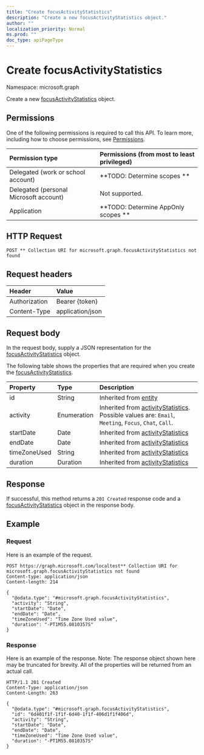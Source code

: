```yaml
---
title: "Create focusActivityStatistics"
description: "Create a new focusActivityStatistics object."
author: ""
localization_priority: Normal
ms.prod: ""
doc_type: apiPageType
---
```


# Create focusActivityStatistics

Namespace: microsoft.graph

Create a new [focusActivityStatistics](../resources/focusactivitystatistics.md) object.

## Permissions
One of the following permissions is required to call this API. To learn more, including how to choose permissions, see [Permissions](/concepts/permissions-reference.md).

|Permission type|Permissions (from most to least privileged)|
|:---|:---|
|Delegated (work or school account)|**TODO: Determine scopes **|
|Delegated (personal Microsoft account)|Not supported.|
|Application|**TODO: Determine AppOnly scopes **|

## HTTP Request
<!-- {
  "blockType": "ignored"
}
-->
``` http
POST ** Collection URI for microsoft.graph.focusActivityStatistics not found
```

## Request headers
|Header|Value|
|:---|:---|
|Authorization|Bearer {token}|
|Content-Type|application/json|

## Request body
In the request body, supply a JSON representation for the [focusActivityStatistics](../resources/focusactivitystatistics.md) object.

The following table shows the properties that are required when you create the [focusActivityStatistics](../resources/focusactivitystatistics.md).

|Property|Type|Description|
|:---|:---|:---|
|id|String| Inherited from [entity](../resources/entity.md)|
|activity|Enumeration| Inherited from [activityStatistics](../resources/activitystatistics.md). Possible values are: `Email`, `Meeting`, `Focus`, `Chat`, `Call`.|
|startDate|Date| Inherited from [activityStatistics](../resources/activitystatistics.md)|
|endDate|Date| Inherited from [activityStatistics](../resources/activitystatistics.md)|
|timeZoneUsed|String| Inherited from [activityStatistics](../resources/activitystatistics.md)|
|duration|Duration| Inherited from [activityStatistics](../resources/activitystatistics.md)|



## Response
If successful, this method returns a `201 Created` response code and a [focusActivityStatistics](../resources/focusactivitystatistics.md) object in the response body.

## Example

### Request
Here is an example of the request.
<!-- {
  "blockType": "request",
  "name": "create_focusactivitystatistics_from_"
}
-->
``` http
POST https://graph.microsoft.com/localtest** Collection URI for microsoft.graph.focusActivityStatistics not found
Content-type: application/json
Content-length: 214

{
  "@odata.type": "#microsoft.graph.focusActivityStatistics",
  "activity": "String",
  "startDate": "Date",
  "endDate": "Date",
  "timeZoneUsed": "Time Zone Used value",
  "duration": "-PT1M55.0810357S"
}
```

### Response
Here is an example of the response. Note: The response object shown here may be truncated for brevity. All of the properties will be returned from an actual call.
<!-- {
  "blockType": "response",
  "truncated": true,
  "@odata.type": "microsoft.graph.focusactivitystatistics"
}
-->
``` http
HTTP/1.1 201 Created
Content-Type: application/json
Content-Length: 263

{
  "@odata.type": "#microsoft.graph.focusActivityStatistics",
  "id": "6d401f1f-1f1f-6d40-1f1f-406d1f1f406d",
  "activity": "String",
  "startDate": "Date",
  "endDate": "Date",
  "timeZoneUsed": "Time Zone Used value",
  "duration": "-PT1M55.0810357S"
}
```

